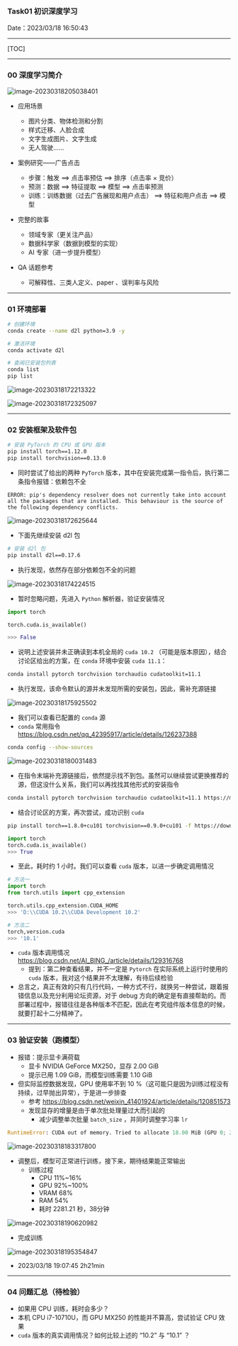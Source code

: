 ### Task01 初识深度学习

Date：2023/03/18 16:50:43

------



[TOC]



------





### 00 深度学习简介

![image-20230318205038401](images/task01/image-20230318205038401.png)

* 应用场景
  * 图片分类、物体检测和分割
  * 样式迁移、人脸合成
  * 文字生成图片、文字生成
  * 无人驾驶……
* 案例研究——广告点击
  * 步骤：触发 ==> 点击率预估 ==> 排序（点击率 × 竞价）
  * 预测：数据 ==> 特征提取 ==> 模型 ==> 点击率预测
  * 训练：训练数据（过去广告展现和用户点击） ==> 特征和用户点击 ==> 模型

* 完整的故事
  * 领域专家（更关注产品）
  * 数据科学家（数据到模型的实现）
  * AI 专家（进一步提升模型）

* QA 话题参考
  * 可解释性、三类人定义、paper 、误判率与风险



------



### 01 环境部署

```bash
# 创建环境
conda create --name d2l python=3.9 -y

# 激活环境
conda activate d2l

# 查阅已安装包列表
conda list
pip list
```

![image-20230318172213322](images/task01/image-20230318172213322.png)

![image-20230318172325097](images/task01/image-20230318172325097.png)



------



### 02 安装框架及软件包

```bash
# 安装 PyTorch 的 CPU 或 GPU 版本
pip install torch==1.12.0
pip install torchvision==0.13.0
```

* 同时尝试了给出的两种 `PyTorch` 版本，其中在安装完成第一指令后，执行第二条指令报错：依赖包不全

```
ERROR: pip's dependency resolver does not currently take into account all the packages that are installed. This behaviour is the source of the following dependency conflicts.
```

![image-20230318172625644](images/task01/image-20230318172625644.png)

* 下面先继续安装 d2l 包

```bash
# 安装 d2l 包
pip install d2l==0.17.6
```

* 执行发现，依然存在部分依赖包不全的问题

![image-20230318174224515](images/task01/image-20230318174224515.png)

* 暂时忽略问题，先进入 `Python` 解析器，验证安装情况

```python
import torch

torch.cuda.is_available()

>>> False
```

* 说明上述安装并未正确读到本机全局的 `cuda 10.2` （可能是版本原因），结合讨论区给出的方案，在 `conda` 环境中安装 `cuda 11.1`：

```bash
conda install pytorch torchvision torchaudio cudatoolkit=11.1
```

* 执行发现，该命令默认的源并未发现所需的安装包，因此，需补充源链接

![image-20230318175925502](images/task01/image-20230318175925502.png)

* 我们可以查看已配置的 `conda` 源
* `conda` 常用指令 https://blog.csdn.net/qq_42395917/article/details/126237388

```bash
conda config --show-sources
```

![image-20230318180031483](images/task01/image-20230318180031483.png)

* 在指令末端补充源链接后，依然提示找不到包。虽然可以继续尝试更换推荐的源，但这没什么关系，我们可以再找找其他形式的安装指令

```bash
conda install pytorch torchvision torchaudio cudatoolkit=11.1 https://mirrors.tuna.tsinghua.edu.cn/anaconda/pkgs/main/
```

* 结合讨论区的方案，再次尝试，成功识别 `cuda` 

```bash
pip install torch==1.8.0+cu101 torchvision==0.9.0+cu101 -f https://download.pytorch.org/whl/torch_stable.html
```

```python
import torch
torch.cuda.is_available()
>>> True
```

* 至此，耗时约 1 小时。我们可以查看 `cuda` 版本，以进一步确定调用情况

```python
# 方法一
import torch
from torch.utils import cpp_extension

torch.utils.cpp_extension.CUDA_HOME
>>> 'D:\\CUDA 10.2\\CUDA Development 10.2'

# 方法二
torch,version.cuda
>>> '10.1'
```

* `cuda` 版本调用情况 https://blog.csdn.net/AI_BING_/article/details/129316768
  * 提到：第二种查看结果，并不一定是 `Pytorch` 在实际系统上运行时使用的 `cuda` 版本，我对这个结果并不太理解，有待后续检验
* 总言之，真正有效的只有几行代码，一种方式不行，就换另一种尝试，跟着报错信息以及充分利用论坛资源，对于 debug 方向的确定是有直接帮助的。而部署过程中，报错往往是各种版本不匹配，因此在考究组件版本信息的时候，就要打起十二分精神了。



------



### 03 验证安装（跑模型）

* 报错：提示显卡满荷载
  * 显卡 NVIDIA GeForce MX250，显存 2.00 GiB
  * 提示已用 1.09 GiB，而模型训练需要 1.10 GiB
* 但实际监控数据发现，GPU 使用率不到 10 %（这可能只是因为训练过程没有持续，过早抛出异常），于是进一步排查
  * 参考 https://blog.csdn.net/weixin_41401924/article/details/120851573
  * 发现显存的增量是由于单次批处理量过大而引起的
    * 减少调整单次批量 `batch_size` ，并同时调整学习率 `lr` 

```python
RuntimeError: CUDA out of memory. Tried to allocate 18.00 MiB (GPU 0; 2.00 GiB total capacity; 1.09 GiB already allocated; 12.88 MiB free; 1.10 GiB reserved in total by PyTorch)
```

![image-20230318183317800](images/task01/image-20230318183317800.png)

* 调整后，模型可正常进行训练，接下来，期待结果能正常输出
  * 训练过程
    * CPU 11%~16% 
    * GPU 92%~100%
    * VRAM 68%
    * RAM 54%
    * 耗时 2281.21 秒，38分钟

![image-20230318190620982](images/task01/image-20230318190620982.png)

* 完成训练

![image-20230318195354847](images/task01/image-20230318195354847.png)

* 2023/03/18 19:07:45 2h21min

------



### 04 问题汇总（待检验）

* 如果用 CPU 训练，耗时会多少？
* 本机 CPU i7-10710U，而 GPU MX250 的性能并不算高，尝试验证 CPU 效果
* `cuda` 版本的真实调用情况？如何比较上述的 “10.2” 与 “10.1” ？



